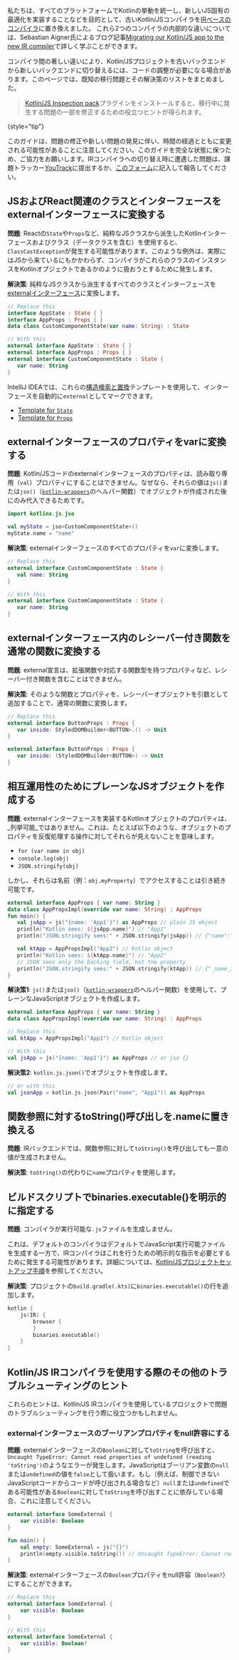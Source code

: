 [//]: # (title: Kotlin/JS プロジェクトを IR コンパイラに移行する)

私たちは、すべてのプラットフォームでKotlinの挙動を統一し、新しいJS固有の最適化を実装することなどを目的として、古いKotlin/JSコンパイラを[IRベースのコンパイラ](js-ir-compiler.md)に置き換えました。
これら2つのコンパイラの内部的な違いについては、Sebastian Aigner氏によるブログ記事[Migrating our Kotlin/JS app to the new IR compiler](https://dev.to/kotlin/migrating-our-kotlin-js-app-to-the-new-ir-compiler-3o6i)で詳しく学ぶことができます。

コンパイラ間の著しい違いにより、Kotlin/JSプロジェクトを古いバックエンドから新しいバックエンドに切り替えるには、コードの調整が必要になる場合があります。このページでは、既知の移行問題とその解決策のリストをまとめました。

> [Kotlin/JS Inspection pack](https://plugins.jetbrains.com/plugin/17183-kotlin-js-inspection-pack/)プラグインをインストールすると、移行中に発生する問題の一部を修正するための役立つヒントが得られます。
>
{style="tip"}

このガイドは、問題の修正や新しい問題の発見に伴い、時間の経過とともに変更される可能性があることに注意してください。このガイドを完全な状態に保つため、ご協力をお願いします。IRコンパイラへの切り替え時に遭遇した問題は、課題トラッカー[YouTrack](https://kotl.in/issue)に提出するか、[このフォーム](https://surveys.jetbrains.com/s3/ir-be-migration-issue)に記入して報告してください。

## JSおよびReact関連のクラスとインターフェースをexternalインターフェースに変換する

**問題**: Reactの`State`や`Props`など、純粋なJSクラスから派生したKotlinインターフェースおよびクラス（データクラスを含む）を使用すると、`ClassCastException`が発生する可能性があります。このような例外は、実際にはJSから来ているにもかかわらず、コンパイラがこれらのクラスのインスタンスをKotlinオブジェクトであるかのように扱おうとするために発生します。

**解決策**: 純粋なJSクラスから派生するすべてのクラスとインターフェースを[externalインターフェース](js-interop.md#external-interfaces)に変換します。

```kotlin
// Replace this
interface AppState : State { }
interface AppProps : Props { }
data class CustomComponentState(var name: String) : State
```

```kotlin
// With this
external interface AppState : State { }
external interface AppProps : Props { }
external interface CustomComponentState : State {
   var name: String
}
```

IntelliJ IDEAでは、これらの[構造検索と置換](https://www.jetbrains.com/help/idea/structural-search-and-replace.html)テンプレートを使用して、インターフェースを自動的に`external`としてマークできます。
* [Template for `State`](https://gist.github.com/SebastianAigner/62119536f24597e630acfdbd14001b98)
* [Template for `Props`](https://gist.github.com/SebastianAigner/a47a77f5e519fc74185c077ba12624f9)

## externalインターフェースのプロパティをvarに変換する

**問題**: Kotlin/JSコードのexternalインターフェースのプロパティは、読み取り専用（`val`）プロパティにすることはできません。なぜなら、それらの値は`js()`または`jso()`（[`kotlin-wrappers`](https://github.com/JetBrains/kotlin-wrappers)のヘルパー関数）でオブジェクトが作成された後にのみ代入できるためです。

```kotlin
import kotlinx.js.jso

val myState = jso<CustomComponentState>()
myState.name = "name"
```

**解決策**: externalインターフェースのすべてのプロパティを`var`に変換します。

```kotlin
// Replace this
external interface CustomComponentState : State {
   val name: String
}
```

```kotlin
// With this
external interface CustomComponentState : State {
   var name: String
}
```

## externalインターフェース内のレシーバー付き関数を通常の関数に変換する

**問題**: external宣言は、拡張関数や対応する関数型を持つプロパティなど、レシーバー付き関数を含むことはできません。

**解決策**: そのような関数とプロパティを、レシーバーオブジェクトを引数として追加することで、通常の関数に変換します。

```kotlin
// Replace this
external interface ButtonProps : Props {
   var inside: StyledDOMBuilder<BUTTON>.() -> Unit
}
```

```kotlin
external interface ButtonProps : Props {
   var inside: (StyledDOMBuilder<BUTTON>) -> Unit
}
```

## 相互運用性のためにプレーンなJSオブジェクトを作成する

**問題**: externalインターフェースを実装するKotlinオブジェクトのプロパティは、_列挙可能_ではありません。これは、たとえば以下のような、オブジェクトのプロパティを反復処理する操作に対してそれらが見えないことを意味します。
* `for (var name in obj)`
* `console.log(obj)`
* `JSON.stringify(obj)`

しかし、それらは名前（例：`obj.myProperty`）でアクセスすることは引き続き可能です。

```kotlin
external interface AppProps { var name: String }
data class AppPropsImpl(override var name: String) : AppProps
fun main() {
   val jsApp = js("{name: 'App1'}") as AppProps // plain JS object
   println("Kotlin sees: ${jsApp.name}") // "App1"
   println("JSON.stringify sees:" + JSON.stringify(jsApp)) // {"name":"App1"} - OK

   val ktApp = AppPropsImpl("App2") // Kotlin object
   println("Kotlin sees: ${ktApp.name}") // "App2"
   // JSON sees only the backing field, not the property
   println("JSON.stringify sees:" + JSON.stringify(ktApp)) // {"_name_3":"App2"}
}
```

**解決策1**: `js()`または`jso()`（[`kotlin-wrappers`](https://github.com/JetBrains/kotlin-wrappers)のヘルパー関数）を使用して、プレーンなJavaScriptオブジェクトを作成します。

```kotlin
external interface AppProps { var name: String }
data class AppPropsImpl(override var name: String) : AppProps
```

```kotlin
// Replace this
val ktApp = AppPropsImpl("App1") // Kotlin object
```

```kotlin
// With this
val jsApp = js("{name: 'App1'}") as AppProps // or jso {}
```

**解決策2**: `kotlin.js.json()`でオブジェクトを作成します。

```kotlin
// or with this
val jsonApp = kotlin.js.json(Pair("name", "App1")) as AppProps
```

## 関数参照に対するtoString()呼び出しを.nameに置き換える

**問題**: IRバックエンドでは、関数参照に対して`toString()`を呼び出しても一意の値が生成されません。

**解決策**: `toString()`の代わりに`name`プロパティを使用します。

## ビルドスクリプトでbinaries.executable()を明示的に指定する

**問題**: コンパイラが実行可能な`.js`ファイルを生成しません。

これは、デフォルトのコンパイラはデフォルトでJavaScript実行可能ファイルを生成する一方で、IRコンパイラはこれを行うための明示的な指示を必要とするために発生する可能性があります。詳細については、[Kotlin/JSプロジェクトセットアップ手順](js-project-setup.md#execution-environments)を参照してください。

**解決策**: プロジェクトの`build.gradle(.kts)`に`binaries.executable()`の行を追加します。

```kotlin
kotlin {
    js(IR) {
        browser {
        }
        binaries.executable()
    }
}
```

## Kotlin/JS IRコンパイラを使用する際のその他のトラブルシューティングのヒント

これらのヒントは、Kotlin/JS IRコンパイラを使用しているプロジェクトで問題のトラブルシューティングを行う際に役立つかもしれません。

### externalインターフェースのブーリアンプロパティをnull許容にする

**問題**: externalインターフェースの`Boolean`に対して`toString`を呼び出すと、`Uncaught TypeError: Cannot read properties of undefined (reading 'toString')`のようなエラーが発生します。JavaScriptはブーリアン変数の`null`または`undefined`の値を`false`として扱います。もし（例えば、制御できないJavaScriptコードからコードが呼び出される場合など）`null`または`undefined`である可能性がある`Boolean`に対して`toString`を呼び出すことに依存している場合、これに注意してください。

```kotlin
external interface SomeExternal {
    var visible: Boolean
}

fun main() {
    val empty: SomeExternal = js("{}")
    println(empty.visible.toString()) // Uncaught TypeError: Cannot read properties of undefined (reading 'toString')
}
```

**解決策**: externalインターフェースの`Boolean`プロパティをnull許容（`Boolean?`）にすることができます。

```kotlin
// Replace this
external interface SomeExternal {
    var visible: Boolean
}
```

```kotlin
// With this
external interface SomeExternal {
    var visible: Boolean?
}